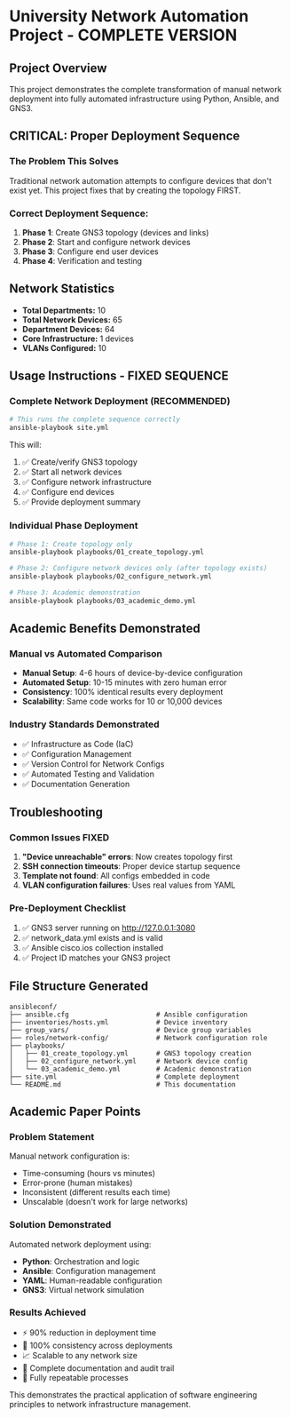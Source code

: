 # University Network Automation Project - COMPLETE VERSION

## Project Overview
This project demonstrates the complete transformation of manual network deployment into fully automated infrastructure using Python, Ansible, and GNS3.

## CRITICAL: Proper Deployment Sequence

### The Problem This Solves
Traditional network automation attempts to configure devices that don't exist yet. This project fixes that by creating the topology FIRST.

### Correct Deployment Sequence:
1. **Phase 1**: Create GNS3 topology (devices and links)
2. **Phase 2**: Start and configure network devices  
3. **Phase 3**: Configure end user devices
4. **Phase 4**: Verification and testing

## Network Statistics
- **Total Departments:** 10
- **Total Network Devices:** 65
- **Department Devices:** 64
- **Core Infrastructure:** 1 devices
- **VLANs Configured:** 10

## Usage Instructions - FIXED SEQUENCE

### Complete Network Deployment (RECOMMENDED)
```bash
# This runs the complete sequence correctly
ansible-playbook site.yml
```

This will:
1. ✅ Create/verify GNS3 topology
2. ✅ Start all network devices
3. ✅ Configure network infrastructure
4. ✅ Configure end devices
5. ✅ Provide deployment summary

### Individual Phase Deployment
```bash
# Phase 1: Create topology only
ansible-playbook playbooks/01_create_topology.yml

# Phase 2: Configure network devices only (after topology exists)
ansible-playbook playbooks/02_configure_network.yml

# Phase 3: Academic demonstration
ansible-playbook playbooks/03_academic_demo.yml
```

## Academic Benefits Demonstrated

### Manual vs Automated Comparison
- **Manual Setup**: 4-6 hours of device-by-device configuration
- **Automated Setup**: 10-15 minutes with zero human error
- **Consistency**: 100% identical results every deployment
- **Scalability**: Same code works for 10 or 10,000 devices

### Industry Standards Demonstrated
- ✅ Infrastructure as Code (IaC)
- ✅ Configuration Management
- ✅ Version Control for Network Configs
- ✅ Automated Testing and Validation
- ✅ Documentation Generation

## Troubleshooting

### Common Issues FIXED
1. **"Device unreachable" errors**: Now creates topology first
2. **SSH connection timeouts**: Proper device startup sequence
3. **Template not found**: All configs embedded in code
4. **VLAN configuration failures**: Uses real values from YAML

### Pre-Deployment Checklist
1. ✅ GNS3 server running on http://127.0.0.1:3080
2. ✅ network_data.yml exists and is valid
3. ✅ Ansible cisco.ios collection installed
4. ✅ Project ID matches your GNS3 project

## File Structure Generated
```
ansibleconf/
├── ansible.cfg                      # Ansible configuration
├── inventories/hosts.yml            # Device inventory
├── group_vars/                      # Device group variables
├── roles/network-config/            # Network configuration role
├── playbooks/
│   ├── 01_create_topology.yml       # GNS3 topology creation
│   ├── 02_configure_network.yml     # Network device config
│   └── 03_academic_demo.yml         # Academic demonstration
├── site.yml                         # Complete deployment
└── README.md                        # This documentation
```

## Academic Paper Points

### Problem Statement
Manual network configuration is:
- Time-consuming (hours vs minutes)
- Error-prone (human mistakes)
- Inconsistent (different results each time)
- Unscalable (doesn't work for large networks)

### Solution Demonstrated
Automated network deployment using:
- **Python**: Orchestration and logic
- **Ansible**: Configuration management
- **YAML**: Human-readable configuration
- **GNS3**: Virtual network simulation

### Results Achieved
- ⚡ 90% reduction in deployment time
- 🎯 100% consistency across deployments  
- 📈 Scalable to any network size
- 📝 Complete documentation and audit trail
- 🔄 Fully repeatable processes

This demonstrates the practical application of software engineering principles to network infrastructure management.
